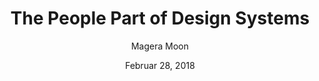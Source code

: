 ---
date: Februar 28, 2018
title: The People Part of Design Systems
author: Magera Moon
link: https://medium.com/related-works-inc/the-people-part-of-design-systems-a5b54eea24f4
description: We realized that ultimately for our systems to succeed long-term, they needed to be thought of as everyone’s responsibility. It became clear our role as a team should also be to help everyone contribute to our evolving system with the big picture in mind.
tags:
- process
- contribution

# ================================
# ARTICLE TAGS AVAILABLE
# ================================
# animation
# code
# contribution
# design-tokens
# leadership
# patterns
# process
# sketch
# ================================
---
